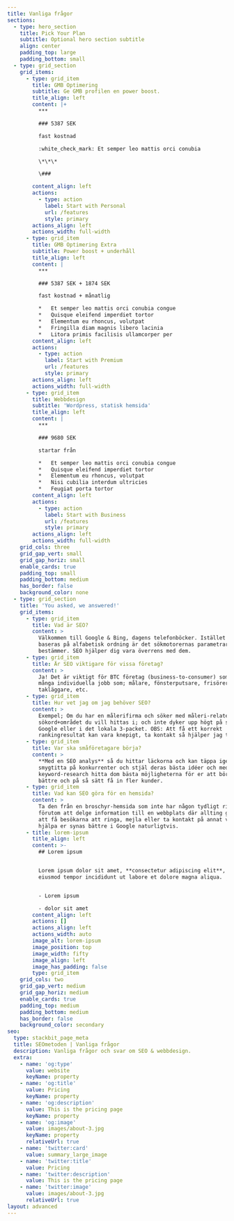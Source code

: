 ```yaml
---
title: Vanliga frågor
sections:
  - type: hero_section
    title: Pick Your Plan
    subtitle: Optional hero section subtitle
    align: center
    padding_top: large
    padding_bottom: small
  - type: grid_section
    grid_items:
      - type: grid_item
        title: GMB Optimering
        subtitle: Ge GMB profilen en power boost.
        title_align: left
        content: |+
          ***

          ### 5387 SEK

          fast kostnad

          :white_check_mark: Et semper leo mattis orci conubia

          \*\*\*

          \###

        content_align: left
        actions:
          - type: action
            label: Start with Personal
            url: /features
            style: primary
        actions_align: left
        actions_width: full-width
      - type: grid_item
        title: GMB Optimering Extra
        subtitle: Power boost + underhåll
        title_align: left
        content: |
          ***

          ### 5387 SEK + 1874 SEK

          fast kostnad + månatlig

          *   Et semper leo mattis orci conubia congue
          *   Quisque eleifend imperdiet tortor
          *   Elementum eu rhoncus, volutpat
          *   Fringilla diam magnis libero lacinia
          *   Litora primis facilisis ullamcorper per
        content_align: left
        actions:
          - type: action
            label: Start with Premium
            url: /features
            style: primary
        actions_align: left
        actions_width: full-width
      - type: grid_item
        title: Webbdesign
        subtitle: 'Wordpress, statisk hemsida'
        title_align: left
        content: |
          ***

          ### 9680 SEK

          startar från

          *   Et semper leo mattis orci conubia congue
          *   Quisque eleifend imperdiet tortor
          *   Elementum eu rhoncus, volutpat
          *   Nisi cubilia interdum ultricies
          *   Feugiat porta tortor
        content_align: left
        actions:
          - type: action
            label: Start with Business
            url: /features
            style: primary
        actions_align: left
        actions_width: full-width
    grid_cols: three
    grid_gap_vert: small
    grid_gap_horiz: small
    enable_cards: true
    padding_top: small
    padding_bottom: medium
    has_border: false
    background_color: none
  - type: grid_section
    title: 'You asked, we answered!'
    grid_items:
      - type: grid_item
        title: Vad är SEO?
        content: >
          Välkommen till Google & Bing, dagens telefonböcker. Istället för att
          baseras på alfabetisk ordning är det sökmotorernas parametrar som
          bestämmer. SEO hjälper dig vara överrens med dem.
      - type: grid_item
        title: Är SEO viktigare för vissa företag?
        content: >
          Ja! Det är viktigt för BTC företag (business-to-consumer) som gör
          många individuella jobb som; målare, fönsterputsare, frisörer,
          takläggare, etc.
      - type: grid_item
        title: Hur vet jag om jag behöver SEO?
        content: >
          Exempel; Om du har en målerifirma och söker med måleri-relaterade
          sökord+området du vill hittas i; och inte dyker upp högt på sida 1 i
          Google eller i det lokala 3-packet. OBS: Att få ett korrekt
          rankingresultat kan vara knepigt, ta kontakt så hjälper jag till.
      - type: grid_item
        title: Var ska småföretagare börja?
        content: >
          **Med en SEO analys** så du hittar läckorna och kan täppa igen dem,
          smygtitta på konkurrenter och stjäl deras bästa idéer och med hjälp av
          keyword-research hitta dom bästa möjligheterna för er att börja synas
          bättre och på så sätt få in fler kunder.
      - type: grid_item
        title: Vad kan SEO göra för en hemsida?
        content: >
          Ta den från en broschyr-hemsida som inte har någon tydligt riktning
          förutom att delge information till en webbplats där allting går ut på
          att få besökarna att ringa, mejla eller ta kontakt på annat vis. Och
          hjälpa er synas bättre i Google naturligtvis. 
      - title: lorem-ipsum
        title_align: left
        content: >-
          ## Lorem ipsum


          Lorem ipsum dolor sit amet, **consectetur adipiscing elit**, sed do
          eiusmod tempor incididunt ut labore et dolore magna aliqua.


          - Lorem ipsum

          - dolor sit amet
        content_align: left
        actions: []
        actions_align: left
        actions_width: auto
        image_alt: lorem-ipsum
        image_position: top
        image_width: fifty
        image_align: left
        image_has_padding: false
        type: grid_item
    grid_cols: two
    grid_gap_vert: medium
    grid_gap_horiz: medium
    enable_cards: true
    padding_top: medium
    padding_bottom: medium
    has_border: false
    background_color: secondary
seo:
  type: stackbit_page_meta
  title: SEOmetoden | Vanliga frågor
  description: Vanliga frågor och svar om SEO & webbdesign.
  extra:
    - name: 'og:type'
      value: website
      keyName: property
    - name: 'og:title'
      value: Pricing
      keyName: property
    - name: 'og:description'
      value: This is the pricing page
      keyName: property
    - name: 'og:image'
      value: images/about-3.jpg
      keyName: property
      relativeUrl: true
    - name: 'twitter:card'
      value: summary_large_image
    - name: 'twitter:title'
      value: Pricing
    - name: 'twitter:description'
      value: This is the pricing page
    - name: 'twitter:image'
      value: images/about-3.jpg
      relativeUrl: true
layout: advanced
---
```


